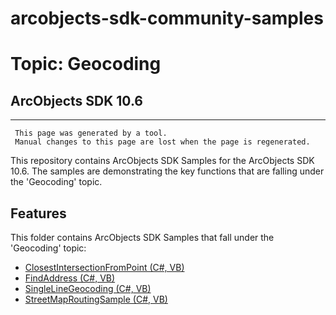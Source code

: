 # arcobjects-sdk-community-samples 
# Topic: Geocoding
## ArcObjects SDK 10.6  

----------
     This page was generated by a tool.
     Manual changes to this page are lost when the page is regenerated.

This repository contains ArcObjects SDK Samples for the ArcObjects SDK 10.6.  The samples are demonstrating the key functions that are falling under the 'Geocoding' topic.  


## Features

This folder contains ArcObjects SDK Samples that fall under the 'Geocoding' topic:

* [ClosestIntersectionFromPoint (C#, VB)](../../../../tree/master/Net/Geocoding/ClosestIntersectionFromPoint)  
* [FindAddress (C#, VB)](../../../../tree/master/Net/Geocoding/FindAddress)  
* [SingleLineGeocoding (C#, VB)](../../../../tree/master/Net/Geocoding/SingleLineGeocoding)  
* [StreetMapRoutingSample (C#, VB)](../../../../tree/master/Net/Geocoding/StreetMapRoutingSample)  


